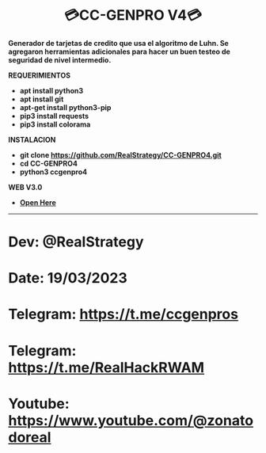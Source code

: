 <h1 align='center'>💳CC-GENPRO V4💳<h4>


Generador de tarjetas de credito que usa el algoritmo de Luhn. Se agregaron herramientas adicionales para hacer un buen testeo de seguridad de nivel intermedio.

REQUERIMIENTOS

- apt install python3
- apt install git
- apt-get install python3-pip
- pip3 install requests
- pip3 install colorama

INSTALACION

- git clone https://github.com/RealStrategy/CC-GENPRO4.git
- cd CC-GENPRO4
- python3 ccgenpro4


WEB V3.0 
- [Open Here](https://cc-genpro.com)

---

# Dev: @RealStrategy
# Date: 19/03/2023
# Telegram: https://t.me/ccgenpros
# Telegram: https://t.me/RealHackRWAM
# Youtube: https://www.youtube.com/@zonatodoreal
